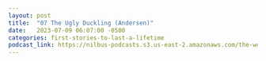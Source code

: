 ```yaml
---
layout: post
title:  "07 The Ugly Duckling (Andersen)"
date:   2023-07-09 06:07:00 -0500
categories: first-stories-to-last-a-lifetime
podcast_link: https://nilbus-podcasts.s3.us-east-2.amazonaws.com/the-well-trained-mind/First%20Stories%20to%20Last%20a%20Lifetime/07%20The%20Ugly%20Duckling%20(Andersen).mp3
---
```

